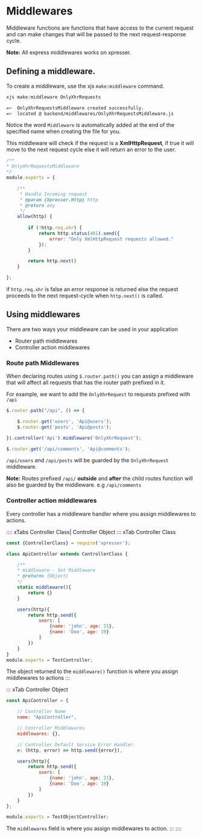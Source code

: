 # Middlewares
Middleware functions are functions that have access to the current request  and can make changes that will be passed to the next request-response cycle. 

**Note:** All express middlewares works on xpresser.

## Defining a middleware.
To create a middleware, use the xjs `make:middleware` command.
```sh
xjs make:middleware OnlyXhrRequests
````
```sh
=>  OnlyXhrRequestsMiddleware created successfully. 
=>  located @ backend/middlewares/OnlyXhrRequestsMiddleware.js
```
Notice the word `Middleware` is automatically added at the end of the specified name when creating the file for you.

This middleware will check if the request is a **XmlHttpRequest**, if true it will move to the next request cycle else it will return an error to the user.

```javascript
/**
* OnlyXhrRequestsMiddleware
*/
module.exports = {

    /**
     * Handle Incoming request
     * @param {Xpresser.Http} http
     * @return any
     */
    allow(http) {
        
        if (!http.req.xhr) {
            return http.status(401).send({
                error: "Only XmlHttpRequest requests allowed."
            });
        }

        return http.next()   
    }

};
```
if `http.req.xhr` is false an error response is returned else the request proceeds to the next request-cycle when `http.next()` is called.

## Using middlewares
There are two ways your middleware can be used in your application
 
* Router path middlewares
* Controller action middlewares

### Route path Middlewares
When declaring routes using `$.router.path()` you can assign a middleware that will affect all requests that has the router path prefixed in it.

For example, we want to add the `OnlyXhrRequest` to requests prefixed with `/api`
```javascript
$.router.path("/api", () => {

    $.router.get('users', 'Api@users');
    $.router.get('posts', 'Api@posts');

}).controller('Api').middleware('OnlyXhrRequest');

$.router.get('/api/comments', 'Api@comments');
```
`/api/users` and `/api/posts` will be guarded by the `OnlyXhrRequest` middleware.

**Note:** Routes prefixed `/api/` **outside** and **after** the child routes function will also be guarded by the middleware. e.g `/api/comments`

### Controller action middlewares
Every controller has a middleware handler where you assign middlewares to actions.

:::: xTabs Controller Class| Controller Object
::: xTab Controller Class
```javascript
const {ControllerClass} = require('xpresser');

class ApiController extends ControllerClass {

    /**
    * middleware - Set Middleware
    * @returns {Object}
    */
    static middleware(){
        return {}
    }

    users(http){
        return http.send({
            users: [
                {name: 'john', age: 21},
                {name: 'Doe', age: 19}
            ]       
        })
    }
}
module.exports = TestController;
```
The object returned to the `middleware()` function is where you assign middlewares to actions
:::

::: xTab Controller Object
```javascript
const ApiController = {

    // Controller Name
    name: "ApiController",

    // Controller Middlewares
    middlewares: {},

    // Controller Default Service Error Handler.
    e: (http, error) => http.send({error}),

    users(http){
        return http.send({
            users: [
                {name: 'john', age: 21},
                {name: 'Doe', age: 19}
            ]       
        })
    }
};

module.exports = TestObjectController;
```
The `middlewares` field is where you assign middlewares to action.
:::
::::